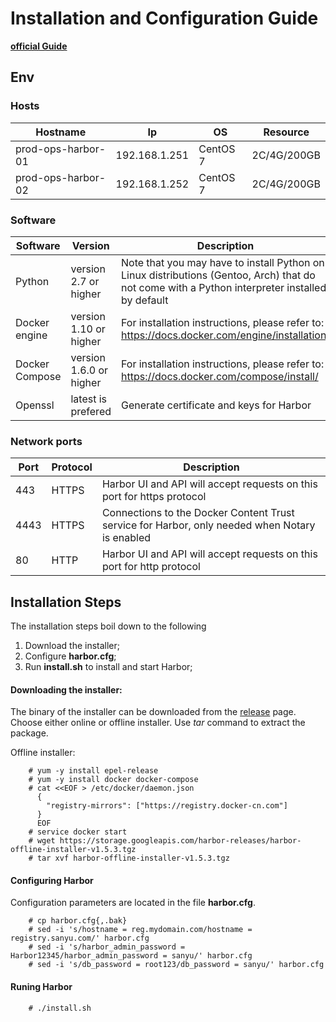 # Installation and Configuration Guide 
**[official Guide](https://github.com/goharbor/harbor/blob/master/docs/installation_guide.md)**

## Env
### Hosts
|Hostname|Ip|OS|Resource|
|---|---|---|---|
|prod-ops-harbor-01|192.168.1.251|CentOS 7|2C/4G/200GB|
|prod-ops-harbor-02|192.168.1.252|CentOS 7|2C/4G/200GB|

### Software
|Software|Version|Description|
|---|---|---|
|Python|version 2.7 or higher|Note that you may have to install Python on Linux distributions (Gentoo, Arch) that do not come with a Python interpreter installed by default|
|Docker engine|version 1.10 or higher|For installation instructions, please refer to: https://docs.docker.com/engine/installation/|
|Docker Compose|version 1.6.0 or higher|For installation instructions, please refer to: https://docs.docker.com/compose/install/|
|Openssl|latest is prefered|Generate certificate and keys for Harbor|
### Network ports 
|Port|Protocol|Description|
|---|---|---|
|443|HTTPS|Harbor UI and API will accept requests on this port for https protocol|
|4443|HTTPS|Connections to the Docker Content Trust service for Harbor, only needed when Notary is enabled|
|80|HTTP|Harbor UI and API will accept requests on this port for http protocol|

## Installation Steps

The installation steps boil down to the following

1. Download the installer;
2. Configure **harbor.cfg**;
3. Run **install.sh** to install and start Harbor;


#### Downloading the installer:

The binary of the installer can be downloaded from the [release](https://github.com/goharbor/harbor/releases) page. Choose either online or offline installer. Use *tar* command to extract the package.

Offline installer:
```
    # yum -y install epel-release
    # yum -y install docker docker-compose
    # cat <<EOF > /etc/docker/daemon.json 
      {
        "registry-mirrors": ["https://registry.docker-cn.com"]
      }
      EOF
    # service docker start
    # wget https://storage.googleapis.com/harbor-releases/harbor-offline-installer-v1.5.3.tgz
    # tar xvf harbor-offline-installer-v1.5.3.tgz     
```

#### Configuring Harbor
Configuration parameters are located in the file **harbor.cfg**. 
```
    # cp harbor.cfg{,.bak}
    # sed -i 's/hostname = reg.mydomain.com/hostname = registry.sanyu.com/' harbor.cfg 
    # sed -i 's/harbor_admin_password = Harbor12345/harbor_admin_password = sanyu/' harbor.cfg 
    # sed -i 's/db_password = root123/db_password = sanyu/' harbor.cfg 
```

#### Runing Harbor
```
    # ./install.sh
```


